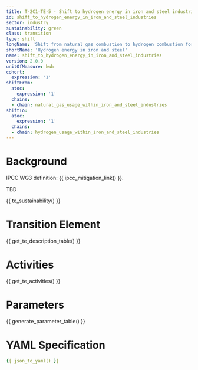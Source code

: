 ```yaml
---
title: T-2C1-TE-5 - Shift to hydrogen energy in iron and steel industries
id: shift_to_hydrogen_energy_in_iron_and_steel_industries
sector: industry
sustainability: green
class: transition
type: shift
longName: 'Shift from natural gas combustion to hydrogen combustion for iron and steel industries energy use'
shortName: 'Hydrogen energy in iron and steel'
name: shift_to_hydrogen_energy_in_iron_and_steel_industries                
version: 2.0.0
unitOfMeasure: kwh
cohort:
  expression: '1'
shiftFrom:
  atoc:
    expression: '1'
  chains:
  - chain: natural_gas_usage_within_iron_and_steel_industries
shiftTo:
  atoc:
    expression: '1'
  chains:
  - chain: hydrogen_usage_within_iron_and_steel_industries
---
```


# Background

IPCC WG3 definition: {{ ipcc_mitigation_link() }}.

TBD




{{ te_sustainability() }}

# Transition Element

{{ get_te_description_table() }}




# Activities

{{ get_te_activities() }}


# Parameters

{{ generate_parameter_table() }}


# YAML Specification

```yaml
{{ json_to_yaml() }}
```
